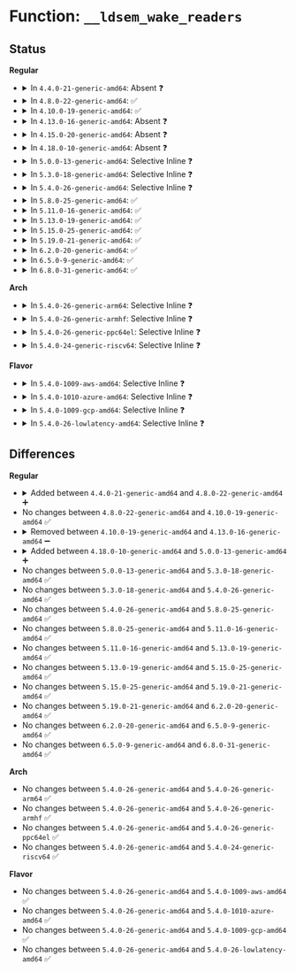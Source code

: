 # Function: <code>__ldsem_wake_readers</code>

## Status
<b>Regular</b>
<ul>
<li>
<details>
<summary>In <code>4.4.0-21-generic-amd64</code>: Absent ❓</summary>

```json
{
  "name": "__ldsem_wake_readers",
  "collision_type": "Unique Static",
  "inline_type": "Full",
  "funcs": [
    {
      "addr": 18446744071584005180,
      "name": "__ldsem_wake_readers",
      "external": false,
      "loc": "drivers/tty/tty_ldsem.c:119",
      "file": "drivers/tty/tty_ldsem.c",
      "inline": "not declared, inlined",
      "caller_inline": [],
      "caller_func": []
    }
  ],
  "symbols": []
}
```
</details>
</li>
<li>
<details>
<summary>In <code>4.8.0-22-generic-amd64</code>: ✅</summary>

```c
void __ldsem_wake_readers(struct ld_semaphore * sem)
```

```json
{
  "name": "__ldsem_wake_readers",
  "collision_type": "Unique Static",
  "inline_type": "No",
  "funcs": [
    {
      "addr": 18446744071584336944,
      "name": "__ldsem_wake_readers",
      "external": false,
      "loc": "drivers/tty/tty_ldsem.c:119",
      "file": "drivers/tty/tty_ldsem.c",
      "inline": "seen, unknown",
      "caller_inline": [],
      "caller_func": [
        "drivers/tty/tty_ldsem.c:ldsem_down_read",
        "drivers/tty/tty_ldsem.c:ldsem_wake"
      ]
    }
  ],
  "symbols": [
    {
      "addr": 18446744071584336944,
      "name": "__ldsem_wake_readers",
      "section": ".text",
      "bind": "STB_LOCAL",
      "size": 195
    }
  ]
}
```
</details>
</li>
<li>
<details>
<summary>In <code>4.10.0-19-generic-amd64</code>: ✅</summary>

```c
void __ldsem_wake_readers(struct ld_semaphore * sem)
```

```json
{
  "name": "__ldsem_wake_readers",
  "collision_type": "Unique Static",
  "inline_type": "No",
  "funcs": [
    {
      "addr": 18446744071584518784,
      "name": "__ldsem_wake_readers",
      "external": false,
      "loc": "drivers/tty/tty_ldsem.c:119",
      "file": "drivers/tty/tty_ldsem.c",
      "inline": "seen, unknown",
      "caller_inline": [],
      "caller_func": [
        "drivers/tty/tty_ldsem.c:ldsem_down_read",
        "drivers/tty/tty_ldsem.c:ldsem_wake"
      ]
    }
  ],
  "symbols": [
    {
      "addr": 18446744071584518784,
      "name": "__ldsem_wake_readers",
      "section": ".text",
      "bind": "STB_LOCAL",
      "size": 195
    }
  ]
}
```
</details>
</li>
<li>
<details>
<summary>In <code>4.13.0-16-generic-amd64</code>: Absent ❓</summary>

```json
{
  "name": "__ldsem_wake_readers",
  "collision_type": "Unique Static",
  "inline_type": "Full",
  "funcs": [
    {
      "addr": 18446744071584598037,
      "name": "__ldsem_wake_readers",
      "external": false,
      "loc": "drivers/tty/tty_ldsem.c:121",
      "file": "drivers/tty/tty_ldsem.c",
      "inline": "not declared, inlined",
      "caller_inline": [],
      "caller_func": []
    }
  ],
  "symbols": []
}
```
</details>
</li>
<li>
<details>
<summary>In <code>4.15.0-20-generic-amd64</code>: Absent ❓</summary>

```json
{
  "name": "__ldsem_wake_readers",
  "collision_type": "Unique Static",
  "inline_type": "Full",
  "funcs": [
    {
      "addr": 18446744071585010453,
      "name": "__ldsem_wake_readers",
      "external": false,
      "loc": "drivers/tty/tty_ldsem.c:119",
      "file": "drivers/tty/tty_ldsem.c",
      "inline": "not declared, inlined",
      "caller_inline": [],
      "caller_func": []
    }
  ],
  "symbols": []
}
```
</details>
</li>
<li>
<details>
<summary>In <code>4.18.0-10-generic-amd64</code>: Absent ❓</summary>

```json
{
  "name": "__ldsem_wake_readers",
  "collision_type": "Unique Static",
  "inline_type": "Full",
  "funcs": [
    {
      "addr": 18446744071585244595,
      "name": "__ldsem_wake_readers",
      "external": false,
      "loc": "drivers/tty/tty_ldsem.c:119",
      "file": "drivers/tty/tty_ldsem.c",
      "inline": "not declared, inlined",
      "caller_inline": [],
      "caller_func": []
    }
  ],
  "symbols": []
}
```
</details>
</li>
<li>
<details>
<summary>In <code>5.0.0-13-generic-amd64</code>: Selective Inline ❓</summary>

```c
void __ldsem_wake_readers(struct ld_semaphore * sem)
```

```json
{
  "name": "__ldsem_wake_readers",
  "collision_type": "Unique Static",
  "inline_type": "Selective",
  "funcs": [
    {
      "addr": 18446744071585363952,
      "name": "__ldsem_wake_readers",
      "external": false,
      "loc": "drivers/tty/tty_ldsem.c:74",
      "file": "drivers/tty/tty_ldsem.c",
      "inline": "not declared, inlined",
      "caller_inline": [],
      "caller_func": [
        "drivers/tty/tty_ldsem.c:ldsem_down_write"
      ]
    }
  ],
  "symbols": [
    {
      "addr": 18446744071585363952,
      "name": "__ldsem_wake_readers",
      "section": ".text",
      "bind": "STB_LOCAL",
      "size": 177
    }
  ]
}
```
</details>
</li>
<li>
<details>
<summary>In <code>5.3.0-18-generic-amd64</code>: Selective Inline ❓</summary>

```c
void __ldsem_wake_readers(struct ld_semaphore * sem)
```

```json
{
  "name": "__ldsem_wake_readers",
  "collision_type": "Unique Static",
  "inline_type": "Selective",
  "funcs": [
    {
      "addr": 18446744071585577680,
      "name": "__ldsem_wake_readers",
      "external": false,
      "loc": "drivers/tty/tty_ldsem.c:74",
      "file": "drivers/tty/tty_ldsem.c",
      "inline": "not declared, inlined",
      "caller_inline": [],
      "caller_func": [
        "drivers/tty/tty_ldsem.c:ldsem_down_write"
      ]
    }
  ],
  "symbols": [
    {
      "addr": 18446744071585577680,
      "name": "__ldsem_wake_readers",
      "section": ".text",
      "bind": "STB_LOCAL",
      "size": 162
    }
  ]
}
```
</details>
</li>
<li>
<details>
<summary>In <code>5.4.0-26-generic-amd64</code>: Selective Inline ❓</summary>

```c
void __ldsem_wake_readers(struct ld_semaphore * sem)
```

```json
{
  "name": "__ldsem_wake_readers",
  "collision_type": "Unique Static",
  "inline_type": "Selective",
  "funcs": [
    {
      "addr": 18446744071585718592,
      "name": "__ldsem_wake_readers",
      "external": false,
      "loc": "drivers/tty/tty_ldsem.c:74",
      "file": "drivers/tty/tty_ldsem.c",
      "inline": "not declared, inlined",
      "caller_inline": [],
      "caller_func": [
        "drivers/tty/tty_ldsem.c:ldsem_down_write"
      ]
    }
  ],
  "symbols": [
    {
      "addr": 18446744071585718592,
      "name": "__ldsem_wake_readers",
      "section": ".text",
      "bind": "STB_LOCAL",
      "size": 162
    }
  ]
}
```
</details>
</li>
<li>
<details>
<summary>In <code>5.8.0-25-generic-amd64</code>: ✅</summary>

```c
void __ldsem_wake_readers(struct ld_semaphore * sem)
```

```json
{
  "name": "__ldsem_wake_readers",
  "collision_type": "Unique Static",
  "inline_type": "No",
  "funcs": [
    {
      "addr": 18446744071586448368,
      "name": "__ldsem_wake_readers",
      "external": false,
      "loc": "drivers/tty/tty_ldsem.c:74",
      "file": "drivers/tty/tty_ldsem.c",
      "inline": "seen, unknown",
      "caller_inline": [],
      "caller_func": [
        "drivers/tty/tty_ldsem.c:down_write_failed",
        "drivers/tty/tty_ldsem.c:down_read_failed",
        "drivers/tty/tty_ldsem.c:ldsem_wake"
      ]
    }
  ],
  "symbols": [
    {
      "addr": 18446744071586448368,
      "name": "__ldsem_wake_readers",
      "section": ".text",
      "bind": "STB_LOCAL",
      "size": 199
    }
  ]
}
```
</details>
</li>
<li>
<details>
<summary>In <code>5.11.0-16-generic-amd64</code>: ✅</summary>

```c
void __ldsem_wake_readers(struct ld_semaphore * sem)
```

```json
{
  "name": "__ldsem_wake_readers",
  "collision_type": "Unique Static",
  "inline_type": "No",
  "funcs": [
    {
      "addr": 18446744071586562848,
      "name": "__ldsem_wake_readers",
      "external": false,
      "loc": "drivers/tty/tty_ldsem.c:74",
      "file": "drivers/tty/tty_ldsem.c",
      "inline": "seen, unknown",
      "caller_inline": [],
      "caller_func": [
        "drivers/tty/tty_ldsem.c:down_write_failed",
        "drivers/tty/tty_ldsem.c:down_read_failed",
        "drivers/tty/tty_ldsem.c:ldsem_wake"
      ]
    }
  ],
  "symbols": [
    {
      "addr": 18446744071586562848,
      "name": "__ldsem_wake_readers",
      "section": ".text",
      "bind": "STB_LOCAL",
      "size": 199
    }
  ]
}
```
</details>
</li>
<li>
<details>
<summary>In <code>5.13.0-19-generic-amd64</code>: ✅</summary>

```c
void __ldsem_wake_readers(struct ld_semaphore * sem)
```

```json
{
  "name": "__ldsem_wake_readers",
  "collision_type": "Unique Static",
  "inline_type": "No",
  "funcs": [
    {
      "addr": 18446744071586447808,
      "name": "__ldsem_wake_readers",
      "external": false,
      "loc": "drivers/tty/tty_ldsem.c:74",
      "file": "drivers/tty/tty_ldsem.c",
      "inline": "seen, unknown",
      "caller_inline": [],
      "caller_func": [
        "drivers/tty/tty_ldsem.c:down_write_failed",
        "drivers/tty/tty_ldsem.c:down_read_failed",
        "drivers/tty/tty_ldsem.c:ldsem_wake"
      ]
    }
  ],
  "symbols": [
    {
      "addr": 18446744071586447808,
      "name": "__ldsem_wake_readers",
      "section": ".text",
      "bind": "STB_LOCAL",
      "size": 199
    }
  ]
}
```
</details>
</li>
<li>
<details>
<summary>In <code>5.15.0-25-generic-amd64</code>: ✅</summary>

```c
void __ldsem_wake_readers(struct ld_semaphore * sem)
```

```json
{
  "name": "__ldsem_wake_readers",
  "collision_type": "Unique Static",
  "inline_type": "No",
  "funcs": [
    {
      "addr": 18446744071586974112,
      "name": "__ldsem_wake_readers",
      "external": false,
      "loc": "drivers/tty/tty_ldsem.c:74",
      "file": "drivers/tty/tty_ldsem.c",
      "inline": "seen, unknown",
      "caller_inline": [],
      "caller_func": [
        "drivers/tty/tty_ldsem.c:down_write_failed",
        "drivers/tty/tty_ldsem.c:down_read_failed",
        "drivers/tty/tty_ldsem.c:ldsem_wake"
      ]
    }
  ],
  "symbols": [
    {
      "addr": 18446744071586974112,
      "name": "__ldsem_wake_readers",
      "section": ".text",
      "bind": "STB_LOCAL",
      "size": 199
    }
  ]
}
```
</details>
</li>
<li>
<details>
<summary>In <code>5.19.0-21-generic-amd64</code>: ✅</summary>

```c
void __ldsem_wake_readers(struct ld_semaphore * sem)
```

```json
{
  "name": "__ldsem_wake_readers",
  "collision_type": "Unique Static",
  "inline_type": "No",
  "funcs": [
    {
      "addr": 18446744071588270656,
      "name": "__ldsem_wake_readers",
      "external": false,
      "loc": "drivers/tty/tty_ldsem.c:74",
      "file": "drivers/tty/tty_ldsem.c",
      "inline": "seen, unknown",
      "caller_inline": [],
      "caller_func": [
        "drivers/tty/tty_ldsem.c:down_write_failed",
        "drivers/tty/tty_ldsem.c:down_read_failed",
        "drivers/tty/tty_ldsem.c:ldsem_wake"
      ]
    }
  ],
  "symbols": [
    {
      "addr": 18446744071588270656,
      "name": "__ldsem_wake_readers",
      "section": ".text",
      "bind": "STB_LOCAL",
      "size": 213
    }
  ]
}
```
</details>
</li>
<li>
<details>
<summary>In <code>6.2.0-20-generic-amd64</code>: ✅</summary>

```c
void __ldsem_wake_readers(struct ld_semaphore * sem)
```

```json
{
  "name": "__ldsem_wake_readers",
  "collision_type": "Unique Static",
  "inline_type": "No",
  "funcs": [
    {
      "addr": 18446744071589685472,
      "name": "__ldsem_wake_readers",
      "external": false,
      "loc": "drivers/tty/tty_ldsem.c:74",
      "file": "drivers/tty/tty_ldsem.c",
      "inline": "seen, unknown",
      "caller_inline": [],
      "caller_func": [
        "drivers/tty/tty_ldsem.c:down_write_failed",
        "drivers/tty/tty_ldsem.c:down_read_failed",
        "drivers/tty/tty_ldsem.c:ldsem_wake"
      ]
    }
  ],
  "symbols": [
    {
      "addr": 18446744071589685472,
      "name": "__ldsem_wake_readers",
      "section": ".text",
      "bind": "STB_LOCAL",
      "size": 213
    }
  ]
}
```
</details>
</li>
<li>
<details>
<summary>In <code>6.5.0-9-generic-amd64</code>: ✅</summary>

```c
void __ldsem_wake_readers(struct ld_semaphore * sem)
```

```json
{
  "name": "__ldsem_wake_readers",
  "collision_type": "Unique Static",
  "inline_type": "No",
  "funcs": [
    {
      "addr": 18446744071589990080,
      "name": "__ldsem_wake_readers",
      "external": false,
      "loc": "drivers/tty/tty_ldsem.c:74",
      "file": "drivers/tty/tty_ldsem.c",
      "inline": "seen, unknown",
      "caller_inline": [],
      "caller_func": [
        "drivers/tty/tty_ldsem.c:down_write_failed",
        "drivers/tty/tty_ldsem.c:down_read_failed",
        "drivers/tty/tty_ldsem.c:ldsem_wake"
      ]
    }
  ],
  "symbols": [
    {
      "addr": 18446744071589990080,
      "name": "__ldsem_wake_readers",
      "section": ".text",
      "bind": "STB_LOCAL",
      "size": 213
    }
  ]
}
```
</details>
</li>
<li>
<details>
<summary>In <code>6.8.0-31-generic-amd64</code>: ✅</summary>

```c
void __ldsem_wake_readers(struct ld_semaphore * sem)
```

```json
{
  "name": "__ldsem_wake_readers",
  "collision_type": "Unique Static",
  "inline_type": "No",
  "funcs": [
    {
      "addr": 18446744071590328608,
      "name": "__ldsem_wake_readers",
      "external": false,
      "loc": "drivers/tty/tty_ldsem.c:74",
      "file": "drivers/tty/tty_ldsem.c",
      "inline": "seen, unknown",
      "caller_inline": [],
      "caller_func": [
        "drivers/tty/tty_ldsem.c:down_write_failed",
        "drivers/tty/tty_ldsem.c:down_read_failed",
        "drivers/tty/tty_ldsem.c:ldsem_wake"
      ]
    }
  ],
  "symbols": [
    {
      "addr": 18446744071590328608,
      "name": "__ldsem_wake_readers",
      "section": ".text",
      "bind": "STB_LOCAL",
      "size": 213
    }
  ]
}
```
</details>
</li>
</ul>
<b>Arch</b>
<ul>
<li>
<details>
<summary>In <code>5.4.0-26-generic-arm64</code>: Selective Inline ❓</summary>

```c
void __ldsem_wake_readers(struct ld_semaphore * sem)
```

```json
{
  "name": "__ldsem_wake_readers",
  "collision_type": "Unique Static",
  "inline_type": "Selective",
  "funcs": [
    {
      "addr": 18446603336498410392,
      "name": "__ldsem_wake_readers",
      "external": false,
      "loc": "drivers/tty/tty_ldsem.c:74",
      "file": "drivers/tty/tty_ldsem.c",
      "inline": "not declared, inlined",
      "caller_inline": [],
      "caller_func": [
        "drivers/tty/tty_ldsem.c:ldsem_down_write"
      ]
    }
  ],
  "symbols": [
    {
      "addr": 18446603336498410392,
      "name": "__ldsem_wake_readers",
      "section": ".text",
      "bind": "STB_LOCAL",
      "size": 260
    }
  ]
}
```
</details>
</li>
<li>
<details>
<summary>In <code>5.4.0-26-generic-armhf</code>: Selective Inline ❓</summary>

```c
void __ldsem_wake_readers(struct ld_semaphore * sem)
```

```json
{
  "name": "__ldsem_wake_readers",
  "collision_type": "Unique Static",
  "inline_type": "Selective",
  "funcs": [
    {
      "addr": 3231082568,
      "name": "__ldsem_wake_readers",
      "external": false,
      "loc": "drivers/tty/tty_ldsem.c:74",
      "file": "drivers/tty/tty_ldsem.c",
      "inline": "not declared, inlined",
      "caller_inline": [],
      "caller_func": [
        "drivers/tty/tty_ldsem.c:ldsem_down_write"
      ]
    }
  ],
  "symbols": [
    {
      "addr": 3231082568,
      "name": "__ldsem_wake_readers",
      "section": ".text",
      "bind": "STB_LOCAL",
      "size": 260
    }
  ]
}
```
</details>
</li>
<li>
<details>
<summary>In <code>5.4.0-26-generic-ppc64el</code>: Selective Inline ❓</summary>

```c
void __ldsem_wake_readers(struct ld_semaphore * sem)
```

```json
{
  "name": "__ldsem_wake_readers",
  "collision_type": "Unique Static",
  "inline_type": "Selective",
  "funcs": [
    {
      "addr": 13835058055291595008,
      "name": "__ldsem_wake_readers",
      "external": false,
      "loc": "drivers/tty/tty_ldsem.c:74",
      "file": "drivers/tty/tty_ldsem.c",
      "inline": "not declared, inlined",
      "caller_inline": [],
      "caller_func": [
        "drivers/tty/tty_ldsem.c:ldsem_down_write"
      ]
    }
  ],
  "symbols": [
    {
      "addr": 13835058055291595008,
      "name": "__ldsem_wake_readers",
      "section": ".text",
      "bind": "STB_LOCAL",
      "size": 364
    }
  ]
}
```
</details>
</li>
<li>
<details>
<summary>In <code>5.4.0-24-generic-riscv64</code>: Selective Inline ❓</summary>

```c
void __ldsem_wake_readers(struct ld_semaphore * sem)
```

```json
{
  "name": "__ldsem_wake_readers",
  "collision_type": "Unique Static",
  "inline_type": "Selective",
  "funcs": [
    {
      "addr": 18446743936276068470,
      "name": "__ldsem_wake_readers",
      "external": false,
      "loc": "drivers/tty/tty_ldsem.c:74",
      "file": "drivers/tty/tty_ldsem.c",
      "inline": "not declared, inlined",
      "caller_inline": [],
      "caller_func": [
        "drivers/tty/tty_ldsem.c:ldsem_down_write"
      ]
    }
  ],
  "symbols": [
    {
      "addr": 18446743936276068470,
      "name": "__ldsem_wake_readers",
      "section": ".text",
      "bind": "STB_LOCAL",
      "size": 196
    }
  ]
}
```
</details>
</li>
</ul>
<b>Flavor</b>
<ul>
<li>
<details>
<summary>In <code>5.4.0-1009-aws-amd64</code>: Selective Inline ❓</summary>

```c
void __ldsem_wake_readers(struct ld_semaphore * sem)
```

```json
{
  "name": "__ldsem_wake_readers",
  "collision_type": "Unique Static",
  "inline_type": "Selective",
  "funcs": [
    {
      "addr": 18446744071585479616,
      "name": "__ldsem_wake_readers",
      "external": false,
      "loc": "drivers/tty/tty_ldsem.c:74",
      "file": "drivers/tty/tty_ldsem.c",
      "inline": "not declared, inlined",
      "caller_inline": [],
      "caller_func": [
        "drivers/tty/tty_ldsem.c:ldsem_down_write"
      ]
    }
  ],
  "symbols": [
    {
      "addr": 18446744071585479616,
      "name": "__ldsem_wake_readers",
      "section": ".text",
      "bind": "STB_LOCAL",
      "size": 162
    }
  ]
}
```
</details>
</li>
<li>
<details>
<summary>In <code>5.4.0-1010-azure-amd64</code>: Selective Inline ❓</summary>

```c
void __ldsem_wake_readers(struct ld_semaphore * sem)
```

```json
{
  "name": "__ldsem_wake_readers",
  "collision_type": "Unique Static",
  "inline_type": "Selective",
  "funcs": [
    {
      "addr": 18446744071585349536,
      "name": "__ldsem_wake_readers",
      "external": false,
      "loc": "drivers/tty/tty_ldsem.c:74",
      "file": "drivers/tty/tty_ldsem.c",
      "inline": "not declared, inlined",
      "caller_inline": [],
      "caller_func": [
        "drivers/tty/tty_ldsem.c:ldsem_down_write"
      ]
    }
  ],
  "symbols": [
    {
      "addr": 18446744071585349536,
      "name": "__ldsem_wake_readers",
      "section": ".text",
      "bind": "STB_LOCAL",
      "size": 162
    }
  ]
}
```
</details>
</li>
<li>
<details>
<summary>In <code>5.4.0-1009-gcp-amd64</code>: Selective Inline ❓</summary>

```c
void __ldsem_wake_readers(struct ld_semaphore * sem)
```

```json
{
  "name": "__ldsem_wake_readers",
  "collision_type": "Unique Static",
  "inline_type": "Selective",
  "funcs": [
    {
      "addr": 18446744071585668992,
      "name": "__ldsem_wake_readers",
      "external": false,
      "loc": "drivers/tty/tty_ldsem.c:74",
      "file": "drivers/tty/tty_ldsem.c",
      "inline": "not declared, inlined",
      "caller_inline": [],
      "caller_func": [
        "drivers/tty/tty_ldsem.c:ldsem_down_write"
      ]
    }
  ],
  "symbols": [
    {
      "addr": 18446744071585668992,
      "name": "__ldsem_wake_readers",
      "section": ".text",
      "bind": "STB_LOCAL",
      "size": 162
    }
  ]
}
```
</details>
</li>
<li>
<details>
<summary>In <code>5.4.0-26-lowlatency-amd64</code>: Selective Inline ❓</summary>

```c
void __ldsem_wake_readers(struct ld_semaphore * sem)
```

```json
{
  "name": "__ldsem_wake_readers",
  "collision_type": "Unique Static",
  "inline_type": "Selective",
  "funcs": [
    {
      "addr": 18446744071585777088,
      "name": "__ldsem_wake_readers",
      "external": false,
      "loc": "drivers/tty/tty_ldsem.c:74",
      "file": "drivers/tty/tty_ldsem.c",
      "inline": "not declared, inlined",
      "caller_inline": [],
      "caller_func": [
        "drivers/tty/tty_ldsem.c:ldsem_down_write"
      ]
    }
  ],
  "symbols": [
    {
      "addr": 18446744071585777088,
      "name": "__ldsem_wake_readers",
      "section": ".text",
      "bind": "STB_LOCAL",
      "size": 162
    }
  ]
}
```
</details>
</li>
</ul>

## Differences
<b>Regular</b>
<ul>
<li>
<details>
<summary>Added between <code>4.4.0-21-generic-amd64</code> and <code>4.8.0-22-generic-amd64</code> ➕</summary>

```c
void __ldsem_wake_readers(struct ld_semaphore * sem)
```
</details>
</li>
<li>
No changes between <code>4.8.0-22-generic-amd64</code> and <code>4.10.0-19-generic-amd64</code> ✅
</li>
<li>
<details>
<summary>Removed between <code>4.10.0-19-generic-amd64</code> and <code>4.13.0-16-generic-amd64</code> ➖</summary>

```c
void __ldsem_wake_readers(struct ld_semaphore * sem)
```
</details>
</li>
<li>
<details>
<summary>Added between <code>4.18.0-10-generic-amd64</code> and <code>5.0.0-13-generic-amd64</code> ➕</summary>

```c
void __ldsem_wake_readers(struct ld_semaphore * sem)
```
</details>
</li>
<li>
No changes between <code>5.0.0-13-generic-amd64</code> and <code>5.3.0-18-generic-amd64</code> ✅
</li>
<li>
No changes between <code>5.3.0-18-generic-amd64</code> and <code>5.4.0-26-generic-amd64</code> ✅
</li>
<li>
No changes between <code>5.4.0-26-generic-amd64</code> and <code>5.8.0-25-generic-amd64</code> ✅
</li>
<li>
No changes between <code>5.8.0-25-generic-amd64</code> and <code>5.11.0-16-generic-amd64</code> ✅
</li>
<li>
No changes between <code>5.11.0-16-generic-amd64</code> and <code>5.13.0-19-generic-amd64</code> ✅
</li>
<li>
No changes between <code>5.13.0-19-generic-amd64</code> and <code>5.15.0-25-generic-amd64</code> ✅
</li>
<li>
No changes between <code>5.15.0-25-generic-amd64</code> and <code>5.19.0-21-generic-amd64</code> ✅
</li>
<li>
No changes between <code>5.19.0-21-generic-amd64</code> and <code>6.2.0-20-generic-amd64</code> ✅
</li>
<li>
No changes between <code>6.2.0-20-generic-amd64</code> and <code>6.5.0-9-generic-amd64</code> ✅
</li>
<li>
No changes between <code>6.5.0-9-generic-amd64</code> and <code>6.8.0-31-generic-amd64</code> ✅
</li>
</ul>
<b>Arch</b>
<ul>
<li>
No changes between <code>5.4.0-26-generic-amd64</code> and <code>5.4.0-26-generic-arm64</code> ✅
</li>
<li>
No changes between <code>5.4.0-26-generic-amd64</code> and <code>5.4.0-26-generic-armhf</code> ✅
</li>
<li>
No changes between <code>5.4.0-26-generic-amd64</code> and <code>5.4.0-26-generic-ppc64el</code> ✅
</li>
<li>
No changes between <code>5.4.0-26-generic-amd64</code> and <code>5.4.0-24-generic-riscv64</code> ✅
</li>
</ul>
<b>Flavor</b>
<ul>
<li>
No changes between <code>5.4.0-26-generic-amd64</code> and <code>5.4.0-1009-aws-amd64</code> ✅
</li>
<li>
No changes between <code>5.4.0-26-generic-amd64</code> and <code>5.4.0-1010-azure-amd64</code> ✅
</li>
<li>
No changes between <code>5.4.0-26-generic-amd64</code> and <code>5.4.0-1009-gcp-amd64</code> ✅
</li>
<li>
No changes between <code>5.4.0-26-generic-amd64</code> and <code>5.4.0-26-lowlatency-amd64</code> ✅
</li>
</ul>

